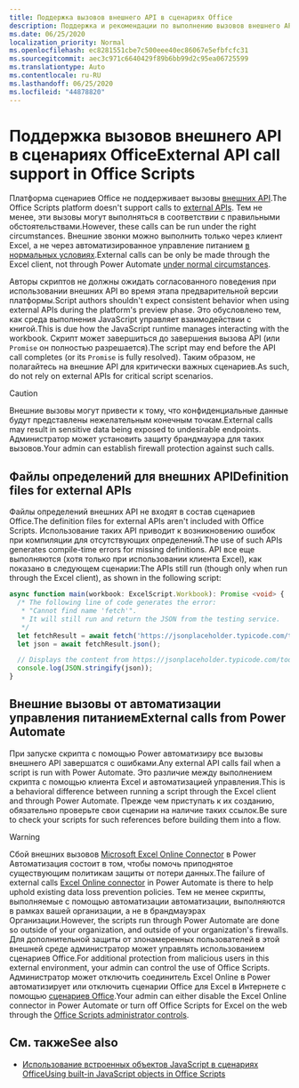 ```yaml
---
title: Поддержка вызовов внешнего API в сценариях Office
description: Поддержка и рекомендации по выполнению вызовов внешнего API в скрипте Office.
ms.date: 06/25/2020
localization_priority: Normal
ms.openlocfilehash: ec8281551cbe7c500eee40ec86067e5efbfcfc31
ms.sourcegitcommit: aec3c971c6640429f89b6bb99d2c95ea06725599
ms.translationtype: Auto
ms.contentlocale: ru-RU
ms.lasthandoff: 06/25/2020
ms.locfileid: "44878820"
---
```

# <a name="external-api-call-support-in-office-scripts"></a><span data-ttu-id="2b3d8-103">Поддержка вызовов внешнего API в сценариях Office</span><span class="sxs-lookup"><span data-stu-id="2b3d8-103">External API call support in Office Scripts</span></span>

<span data-ttu-id="2b3d8-104">Платформа сценариев Office не поддерживает вызовы [внешних API](https://developer.mozilla.org/docs/Web/API).</span><span class="sxs-lookup"><span data-stu-id="2b3d8-104">The Office Scripts platform doesn't support calls to [external APIs](https://developer.mozilla.org/docs/Web/API).</span></span> <span data-ttu-id="2b3d8-105">Тем не менее, эти вызовы могут выполняться в соответствии с правильными обстоятельствами.</span><span class="sxs-lookup"><span data-stu-id="2b3d8-105">However, these calls can be run under the right circumstances.</span></span> <span data-ttu-id="2b3d8-106">Внешние звонки можно выполнить только через клиент Excel, а не через автоматизированное управление питанием [в нормальных условиях](#external-calls-from-power-automate).</span><span class="sxs-lookup"><span data-stu-id="2b3d8-106">External calls can be only be made through the Excel client, not through Power Automate [under normal circumstances](#external-calls-from-power-automate).</span></span>

<span data-ttu-id="2b3d8-107">Авторы скриптов не должны ожидать согласованного поведения при использовании внешних API во время этапа предварительной версии платформы.</span><span class="sxs-lookup"><span data-stu-id="2b3d8-107">Script authors shouldn't expect consistent behavior when using external APIs during the platform's preview phase.</span></span> <span data-ttu-id="2b3d8-108">Это обусловлено тем, как среда выполнения JavaScript управляет взаимодействии с книгой.</span><span class="sxs-lookup"><span data-stu-id="2b3d8-108">This is due how the JavaScript runtime manages interacting with the workbook.</span></span> <span data-ttu-id="2b3d8-109">Скрипт может завершиться до завершения вызова API (или `Promise` он полностью разрешается).</span><span class="sxs-lookup"><span data-stu-id="2b3d8-109">The script may end before the API call completes (or its `Promise` is fully resolved).</span></span> <span data-ttu-id="2b3d8-110">Таким образом, не полагайтесь на внешние API для критически важных сценариев.</span><span class="sxs-lookup"><span data-stu-id="2b3d8-110">As such, do not rely on external APIs for critical script scenarios.</span></span>

> [!CAUTION]
> <span data-ttu-id="2b3d8-111">Внешние вызовы могут привести к тому, что конфиденциальные данные будут представлены нежелательным конечным точкам.</span><span class="sxs-lookup"><span data-stu-id="2b3d8-111">External calls may result in sensitive data being exposed to undesirable endpoints.</span></span> <span data-ttu-id="2b3d8-112">Администратор может установить защиту брандмауэра для таких вызовов.</span><span class="sxs-lookup"><span data-stu-id="2b3d8-112">Your admin can establish firewall protection against such calls.</span></span>

## <a name="definition-files-for-external-apis"></a><span data-ttu-id="2b3d8-113">Файлы определений для внешних API</span><span class="sxs-lookup"><span data-stu-id="2b3d8-113">Definition files for external APIs</span></span>

<span data-ttu-id="2b3d8-114">Файлы определений внешних API не входят в состав сценариев Office.</span><span class="sxs-lookup"><span data-stu-id="2b3d8-114">The definition files for external APIs aren't included with Office Scripts.</span></span> <span data-ttu-id="2b3d8-115">Использование таких API приводит к возникновению ошибок при компиляции для отсутствующих определений.</span><span class="sxs-lookup"><span data-stu-id="2b3d8-115">The use of such APIs generates compile-time errors for missing definitions.</span></span> <span data-ttu-id="2b3d8-116">API все еще выполняются (хотя только при использовании клиента Excel), как показано в следующем сценарии:</span><span class="sxs-lookup"><span data-stu-id="2b3d8-116">The APIs still run (though only when run through the Excel client), as shown in the following script:</span></span>

```typescript
async function main(workbook: ExcelScript.Workbook): Promise <void> {
  /* The following line of code generates the error:
   * "Cannot find name 'fetch'".
   * It will still run and return the JSON from the testing service.
   */
  let fetchResult = await fetch('https://jsonplaceholder.typicode.com/todos/1');
  let json = await fetchResult.json();

  // Displays the content from https://jsonplaceholder.typicode.com/todos/1
  console.log(JSON.stringify(json));
}
```

## <a name="external-calls-from-power-automate"></a><span data-ttu-id="2b3d8-117">Внешние вызовы от автоматизации управления питанием</span><span class="sxs-lookup"><span data-stu-id="2b3d8-117">External calls from Power Automate</span></span>

<span data-ttu-id="2b3d8-118">При запуске скрипта с помощью Power автоматизиру все вызовы внешнего API завершатся с ошибками.</span><span class="sxs-lookup"><span data-stu-id="2b3d8-118">Any external API calls fail when a script is run with Power Automate.</span></span> <span data-ttu-id="2b3d8-119">Это различие между выполнением скрипта с помощью клиента Excel и автоматизацией управления.</span><span class="sxs-lookup"><span data-stu-id="2b3d8-119">This is a behavioral difference between running a script through the Excel client and through Power Automate.</span></span> <span data-ttu-id="2b3d8-120">Прежде чем приступать к их созданию, обязательно проверьте свои сценарии на наличие таких ссылок.</span><span class="sxs-lookup"><span data-stu-id="2b3d8-120">Be sure to check your scripts for such references before building them into a flow.</span></span>

> [!WARNING]
> <span data-ttu-id="2b3d8-121">Сбой внешних вызовов [Microsoft Excel Online Connector](/connectors/excelonlinebusiness) в Power Автоматизация состоит в том, чтобы помочь приподнятое существующим политикам защиты от потери данных.</span><span class="sxs-lookup"><span data-stu-id="2b3d8-121">The failure of external calls [Excel Online connector](/connectors/excelonlinebusiness) in Power Automate is there to help uphold existing data loss prevention policies.</span></span> <span data-ttu-id="2b3d8-122">Тем не менее скрипты, выполняемые с помощью автоматизации автоматизации, выполняются в рамках вашей организации, а не в брандмауэрах Организации.</span><span class="sxs-lookup"><span data-stu-id="2b3d8-122">However, the scripts run through Power Automate are done so outside of your organization, and outside of your organization's firewalls.</span></span> <span data-ttu-id="2b3d8-123">Для дополнительной защиты от злонамеренных пользователей в этой внешней среде администратор может управлять использованием сценариев Office.</span><span class="sxs-lookup"><span data-stu-id="2b3d8-123">For additional protection from malicious users in this external environment, your admin can control the use of Office Scripts.</span></span> <span data-ttu-id="2b3d8-124">Администратор может отключить соединитель Excel Online в Power автоматизирует или отключить сценарии Office для Excel в Интернете с помощью [сценариев Office](https://support.microsoft.com/office/19d3c51a-6ca2-40ab-978d-60fa49554dcf).</span><span class="sxs-lookup"><span data-stu-id="2b3d8-124">Your admin can either disable the Excel Online connector in Power Automate or turn off Office Scripts for Excel on the web through the [Office Scripts administrator controls](https://support.microsoft.com/office/19d3c51a-6ca2-40ab-978d-60fa49554dcf).</span></span>

## <a name="see-also"></a><span data-ttu-id="2b3d8-125">См. также</span><span class="sxs-lookup"><span data-stu-id="2b3d8-125">See also</span></span>

- [<span data-ttu-id="2b3d8-126">Использование встроенных объектов JavaScript в сценариях Office</span><span class="sxs-lookup"><span data-stu-id="2b3d8-126">Using built-in JavaScript objects in Office Scripts</span></span>](javascript-objects.md)